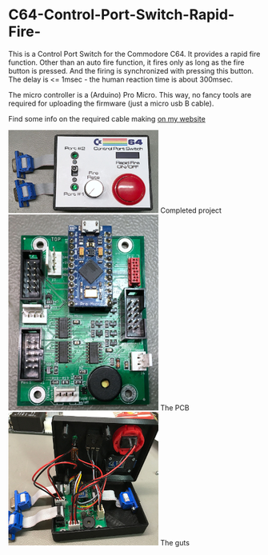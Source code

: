 # C64-Control-Port-Switch-Rapid-Fire-
This is a Control Port Switch for the Commodore C64. It provides a rapid fire function. Other than an auto fire function, it fires only as long as the fire button is pressed. And the firing is synchronized with pressing this button. The delay is <= 1msec - the human reaction time is about 300msec.

The micro controller is a (Arduino) Pro Micro. This way, no fancy tools are required for uploading the firmware (just a micro usb B cable).

Find some info on the required cable making <a href="http://tech.guitarsite.de/cable_making.html">on my website</a>

<img src="https://github.com/svenpetersen1965/C64-Control-Port-Switch-Rapid-Fire-/blob/master/Hardware/Rev.%201/pictures/4141_-_top_view.JPG" width="300" alt="Control Port Switch">
Completed project

<img src="https://github.com/svenpetersen1965/C64-Control-Port-Switch-Rapid-Fire-/blob/master/Hardware/Rev.%201/pictures/4137_-_assembled_PCB.JPG" width="300" alt="Control Port Switch">
The PCB

<img src="https://github.com/svenpetersen1965/C64-Control-Port-Switch-Rapid-Fire-/blob/master/Hardware/Rev.%201/pictures/4139_-_top_bottom_connected.JPG" width="300" alt="Control Port Switch">
The guts
